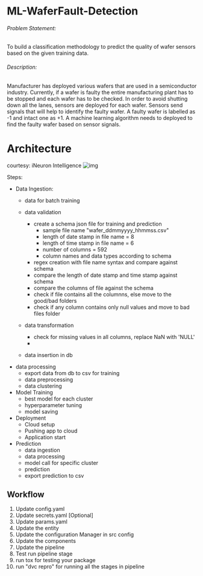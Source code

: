 # ML-WaferFault-Detection
###### Problem Statement: 
To build a classification methodology to predict the quality of wafer sensors based on the given training data. 

###### Description:
Manufacturer has deployed various wafers that are used in a semiconductor industry. Currently, if a wafer is faulty the entire manufacturing plant has to be stopped and each wafer has to be checked. In order to avoid shutting down all the lanes, sensors are deployed for each wafer. Sensors send signals that will help to identify the faulty wafer. A faulty wafer is labelled as -1 and intact one as +1. A machine learning algorithm needs to deployed to find the faulty wafer based on sensor signals.


# Architecture
courtesy: iNeuron Intelligence
![img](https://github.com/nds-najam/ML-WaferFault-Detection/blob/main/architecture.png)

Steps:
- Data Ingestion:
    - data for batch training
    - data validation
        - create a schema json file for training and prediction
            - sample file name "wafer_ddmmyyyy_hhmmss.csv"
            - length of date stamp in file name = 8
            - length of time stamp in file name = 6
            - number of columns = 592
            - column names and data types according to schema
        - regex creation with file name syntax and compare against schema
        - compare the length of date stamp and time stamp against schema
        - compare the columns of file against the schema
        - check if file contains all the columnns, else move to the good/bad folders
        - check if any column contains only null values and move to bad files folder
        
    - data transformation
        - check for missing values in all columns, replace NaN with 'NULL' 
        - 
    - data insertion in db
- data processing
    - export data from db to csv for training
    - data preprocessing
    - data clustering
- Model Training
    - best model for each cluster
    - hyperparameter tuning
    - model saving
- Deployment
    - Cloud setup
    - Pushing app to cloud
    - Application start
- Prediction
    - data ingestion
    - data processing
    - model call for specific cluster
    - prediction
    - export prediction to csv

## Workflow
1. Update config.yaml
2. Update secrets.yaml [Optional]
3. Update params.yaml
4. Update the entity
5. Update the configuration Manager in src config
6. Update the components
7. Update the pipeline
8. Test run pipeline stage
9. run tox for testing your package
10. run "dvc repro" for running all the stages in pipeline